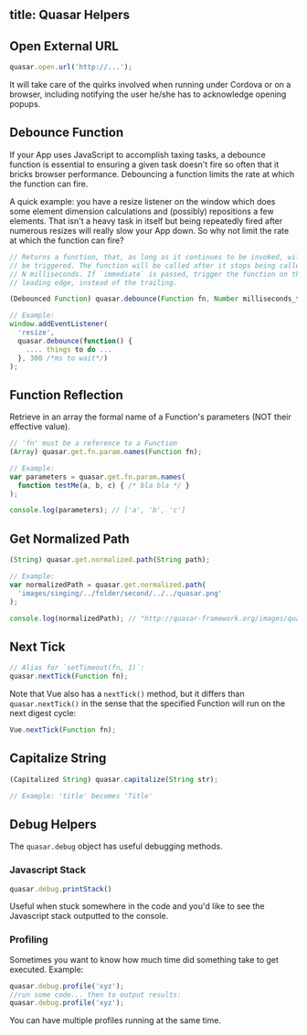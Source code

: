 title: Quasar Helpers
---
## Open External URL

``` js
quasar.open.url('http://...');
```

It will take care of the quirks involved when running under Cordova or on a browser, including notifying the user he/she has to acknowledge opening popups.

## Debounce Function

If your App uses JavaScript to accomplish taxing tasks, a debounce function is essential to ensuring a given task doesn't fire so often that it bricks browser performance. Debouncing a function limits the rate at which the function can fire.

A quick example: you have a resize listener on the window which does some element dimension calculations and (possibly) repositions a few elements. That isn't a heavy task in itself but being repeatedly fired after numerous resizes will really slow your App down. So why not limit the rate at which the function can fire?

``` js
// Returns a function, that, as long as it continues to be invoked, will not
// be triggered. The function will be called after it stops being called for
// N milliseconds. If `immediate` is passed, trigger the function on the
// leading edge, instead of the trailing.

(Debounced Function) quasar.debounce(Function fn, Number milliseconds_to_wait, Boolean immediate);

// Example:
window.addEventListener(
  'resize',
  quasar.debounce(function() {
    .... things to do ...
  }, 300 /*ms to wait*/)
);
```

## Function Reflection

Retrieve in an array the formal name of a Function's parameters (NOT their effective value).

``` js
// 'fn' must be a reference to a Function
(Array) quasar.get.fn.param.names(Function fn);

// Example:
var parameters = quasar.get.fn.param.names(
  function testMe(a, b, c) { /* bla bla */ }
);

console.log(parameters); // ['a', 'b', 'c']
```

## Get Normalized Path

``` js
(String) quasar.get.normalized.path(String path);

// Example:
var normalizedPath = quasar.get.normalized.path(
  'images/singing/../folder/second/../../quasar.png'
);

console.log(normalizedPath); // "http://quasar-framework.org/images/quasar.png"
```

## Next Tick

``` js
// Alias for `setTimeout(fn, 1)`:
quasar.nextTick(Function fn);
```

Note that Vue also has a `nextTick()` method, but it differs than `quasar.nextTick()` in the sense that the specified Function will run on the next digest cycle:
``` js
Vue.nextTick(Function fn);
```

## Capitalize String

``` js
(Capitalized String) quasar.capitalize(String str);

// Example: 'title' becomes 'Title'
```

## Debug Helpers

The `quasar.debug` object has useful debugging methods.

### Javascript Stack
``` js
quasar.debug.printStack()
```
Useful when stuck somewhere in the code and you'd like to see the Javascript stack outputted to the console.

### Profiling

Sometimes you want to know how much time did something take to get executed. Example:
``` js
quasar.debug.profile('xyz');
//run some code... then to output results:
quasar.debug.profile('xyz');
```
You can have multiple profiles running at the same time.
